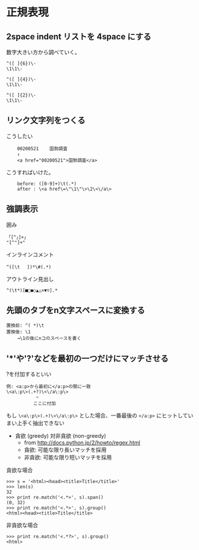# 正規表現

## 2space indent リストを 4space にする
数字大きい方から調べていく。

```
^([ ]{6})\-
\1\1\-

^([ ]{4})\-
\1\1\-

^([ ]{2})\-
\1\1\-
```

## リンク文字列をつくる
こうしたい

```
	00200521	国勢調査
	↓
	<a href="00200521">国勢調査</a>
```

こうすればいけた。

```
	before: ([0-9]+)\t(.*)
	after : \<a href\=\"\1\"\>\2\<\/a\>
```

## 強調表示
囲み

```
「[^」]+」
"[^"]+"
```

インラインコメント

```
^([\t 　])*\#(.*)
```

アウトライン見出し

```
^(\t*)[■□●○▲△×▼▽].*
```

## 先頭のタブをn文字スペースに変換する

```
置換前: ^( *)\t
置換後: \1    
	→\1の後にnコのスペースを書く
```

## '*'や'?'などを最初の一つだけにマッチさせる
?を付加するといい

```
例: <a:p>から最初に</a:p>の間に一致
\<a\:p\>(.+?)\<\/a\:p\>
           ~
          ここに付加
```

もし `\<a\:p\>(.+)\<\/a\:p\>` とした場合、一番最後の `</a:p>` にヒットしていまい上手く抽出できない

- 貪欲 (greedy) 対非貪欲 (non-greedy)
    - from http://docs.python.jp/2/howto/regex.html
    - 貪欲: 可能な限り長いマッチを採用
    - 非貪欲: 可能な限り短いマッチを採用

貪欲な場合

```
>>> s = '<html><head><title>Title</title>'
>>> len(s)
32
>>> print re.match('<.*>', s).span()
(0, 32)
>>> print re.match('<.*>', s).group()
<html><head><title>Title</title>
```

非貪欲な場合

```
>>> print re.match('<.*?>', s).group()
<html>

```
